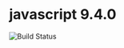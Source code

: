# javascript 9.4.0

![Build Status](https://travis-ci.org/cyber-dojo-languages/javascript-9.4.0.svg?branch=master)
